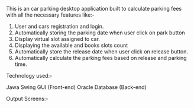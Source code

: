This is an car parking desktop application built to calculate parking fees with all the necessary features like:-

1. User and cars registration and login.
2. Automatically storing the parking date when user click on park button
3. Display virtual slot assigned to car.
4. Displaying the available and books slots count
5. Automatically store the release date when user click on release button.
6. Automatically calculate the parking fees based on release and parking time.

Technology used:-

Jawa Swing GUI (Front-end)
Oracle Database (Back-end)

Output Screens:- 
